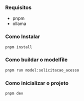 ### Requisitos
- pnpm
- ollama


### Como Instalar

```bash
pnpm install
```

### Como buildar o modelfile
```bash
pnpm run model:solicitacao_acesso
```

### Como inicializar o projeto

```bash
pnpm dev
```
